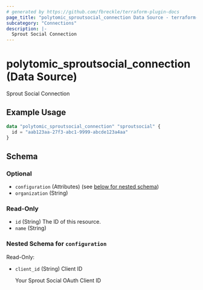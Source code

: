 ```yaml
---
# generated by https://github.com/fbreckle/terraform-plugin-docs
page_title: "polytomic_sproutsocial_connection Data Source - terraform-provider-polytomic"
subcategory: "Connections"
description: |-
  Sprout Social Connection
---
```


# polytomic_sproutsocial_connection (Data Source)

Sprout Social Connection

## Example Usage

```terraform
data "polytomic_sproutsocial_connection" "sproutsocial" {
  id = "aab123aa-27f3-abc1-9999-abcde123a4aa"
}
```

<!-- schema generated by tfplugindocs -->
## Schema

### Optional

- `configuration` (Attributes) (see [below for nested schema](#nestedatt--configuration))
- `organization` (String)

### Read-Only

- `id` (String) The ID of this resource.
- `name` (String)

<a id="nestedatt--configuration"></a>
### Nested Schema for `configuration`

Read-Only:

- `client_id` (String) Client ID

    Your Sprout Social OAuth Client ID


